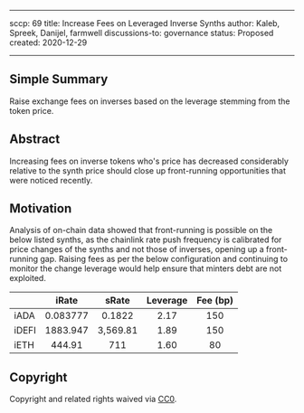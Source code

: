 
---
sccp: 69
title: Increase Fees on Leveraged Inverse Synths
author: Kaleb, Spreek, Danijel, farmwell
discussions-to: governance
status: Proposed
created: 2020-12-29

---

<!--You can leave these HTML comments in your merged SCCP and delete the visible duplicate text guides, they will not appear and may be helpful to refer to if you edit it again. This is the suggested template for new SCCPs. Note that an SCCP number will be assigned by an editor. When opening a pull request to submit your SCCP, please use an abbreviated title in the filename, `sccp-draft_title_abbrev.md`. The title should be 44 characters or less.-->

## Simple Summary

<!--"If you can't explain it simply, you don't understand it well enough." Provide a simplified and layman-accessible explanation of the SCCP.-->

Raise exchange fees on inverses based on the leverage stemming from the token price.

## Abstract

<!--A short (~200 word) description of the variable change proposed.-->

Increasing fees on inverse tokens who's price has decreased considerably relative to the synth price should close up front-running opportunities that were noticed recently.


## Motivation

<!--The motivation is critical for SCCPs that want to update variables within Synthetix. It should clearly explain why the existing variable is not incentive aligned. SCCP submissions without sufficient motivation may be rejected outright.-->

Analysis of on-chain data showed that front-running is possible on the below listed synths, as the chainlink rate push frequency is calibrated for price changes of the synths and not those of inverses, opening up a front-running gap.
Raising fees as per the below configuration and continuing to monitor the change leverage would help ensure that minters debt are not exploited.


|       	|   iRate  	|   sRate  	| Leverage 	| Fee      (bp) 	|
|-------	|:--------:	|:--------:	|:--------:	|:-------------:	|
| iADA  	| 0.083777 	| 0.1822   	| 2.17     	| 150           	|
| iDEFI 	| 1883.947 	| 3,569.81 	| 1.89     	| 150            	|
| iETH  	| 444.91   	| 711      	| 1.60     	| 80            	|


## Copyright

Copyright and related rights waived via [CC0](https://creativecommons.org/publicdomain/zero/1.0/).
